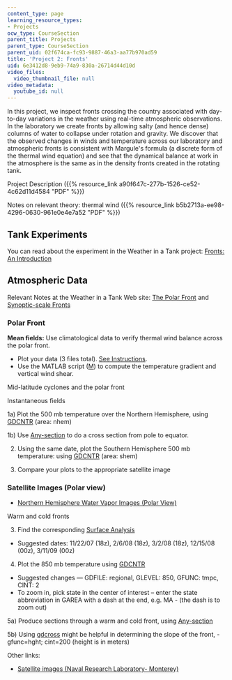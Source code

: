 ```yaml
---
content_type: page
learning_resource_types:
- Projects
ocw_type: CourseSection
parent_title: Projects
parent_type: CourseSection
parent_uid: 02f674ca-fc93-9887-46a3-aa77b970ad59
title: 'Project 2: Fronts'
uid: 6e3412d8-9eb9-74a9-830a-26714d44d10d
video_files:
  video_thumbnail_file: null
video_metadata:
  youtube_id: null
---
```


In this project, we inspect fronts crossing the country associated with day-to-day variations in the weather using real-time atmospheric observations. In the laboratory we create fronts by allowing salty (and hence dense) columns of water to collapse under rotation and gravity. We discover that the observed changes in winds and temperature across our laboratory and atmospheric fronts is consistent with Margule's formula (a discrete form of the thermal wind equation) and see that the dynamical balance at work in the atmosphere is the same as in the density fronts created in the rotating tank.

Project Description ({{% resource_link a90f647c-277b-1526-ce52-4c62d11d4584 "PDF" %}})

Notes on relevant theory: thermal wind ({{% resource_link b5b2713a-ee98-4296-0630-961e0e4e7a52 "PDF" %}})

Tank Experiments
----------------

You can read about the experiment in the Weather in a Tank project: [Fronts: An Introduction](http://weathertank.mit.edu/links/projects/fronts-an-introduction)

Atmospheric Data
----------------

Relevant Notes at the Weather in a Tank Web site: [The Polar Front](http://weathertank.mit.edu/links/projects/fronts-an-introduction/fronts-atmosphere-the-polar-front) and [Synoptic-scale Fronts](http://weathertank.mit.edu/links/projects/fronts-an-introduction/fronts-atmosphere-synoptic-scale-fronts)

### Polar Front

**Mean fields:** Use climatological data to verify thermal wind balance across the polar front.

*   Plot your data (3 files total). [See Instructions](http://halo.mit.edu/paoc.mit.edu/12307/front/thermalwind_instructions.htm).
*   Use the MATLAB script ([M](/courses/earth-atmospheric-and-planetary-sciences/12-307-weather-and-climate-laboratory-spring-2009/projects/thermalwind.m)) to compute the temperature gradient and vertical wind shear.

Mid-latitude cyclones and the polar front

Instantaneous fields

1a) Plot the 500 mb temperature over the Northern Hemisphere, using [GDCNTR](https://www.unidata.ucar.edu/software/gempak/man/prog/gdcntr.html) (area: nhem)

1b) Use [Any-section](http://paoc.mit.edu/synoptic/custom/anysection.asp) to do a cross section from pole to equator.

2) Using the same date, plot the Southern Hemisphere 500 mb temperature: using [GDCNTR](https://www.unidata.ucar.edu/software/gempak/man/prog/gdcntr.html) (area: shem)

3) Compare your plots to the appropriate satellite image

### Satellite Images (Polar view)

*   [Northern Hemisphere Water Vapor Images (Polar View)](http://www.meteo.psu.edu/~gadomski/SAT_NHEM/atlanimwv.html)

Warm and cold fronts

3) Find the corresponding [Surface Analysis](http://weather.unisys.com/archive/sfc_map/)

*   Suggested dates: 11/22/07 (18z), 2/6/08 (18z), 3/2/08 (18z), 12/15/08 (00z), 3/11/09 (00z)

4) Plot the 850 mb temperature using [GDCNTR](http://cmpo4.mit.edu/gempk/gdcntr.asp)

*   Suggested changes — GDFILE: regional, GLEVEL: 850, GFUNC: tmpc, CINT: 2
*   To zoom in, pick state in the center of interest – enter the state abbreviation in GAREA with a dash at the end, e.g. MA - (the dash is to zoom out)

5a) Produce sections through a warm and cold front, using [Any-section](http://paoc.mit.edu/synoptic/custom/anysection.asp)

5b) Using [gdcross](https://www.unidata.ucar.edu/software/gempak/man/prog/gdcross.html) might be helpful in determining the slope of the front, - gfunc=hght; cint=200 (height is in meters)

Other links:

*   [Satellite images (Naval Research Laboratory- Monterey)](http://www.nrlmry.navy.mil/sat-bin/global.cgi)